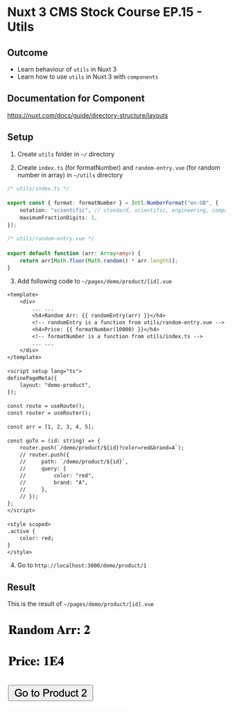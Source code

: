 # Nuxt 3 CMS Stock Course EP.15 - Utils

## Outcome

-   Learn behaviour of `utils` in Nuxt 3
-   Learn how to use `utils` in Nuxt 3 with `components`

## Documentation for Component

https://nuxt.com/docs/guide/directory-structure/layouts

## Setup

1. Create `utils` folder in `~/` directory

2. Create `index.ts` (for formatNumber) and `random-entry.vue` (for random number in array) in `~/utils` directory

```ts
/* utils/index.ts */

export const { format: formatNumber } = Intl.NumberFormat("en-GB", {
    notation: "scientific", // standard, scientific, engineering, compact. You can pick one of these
    maximumFractionDigits: 1,
});
```

```ts
/* utils/random-entry.vue */

export default function (arr: Array<any>) {
    return arr[Math.floor(Math.random() * arr.length)];
}
```

3. Add following code to `~/pages/demo/product/[id].vue`

```vue
<template>
    <div>
        ... ...
        <h4>Random Arr: {{ randomEntry(arr) }}</h4>
        <!-- randomEntry is a function from utils/random-entry.vue -->
        <h4>Price: {{ formatNumber(10000) }}</h4>
        <!-- formatNumber is a function from utils/index.ts -->
        ... ...
    </div>
</template>

<script setup lang="ts">
definePageMeta({
    layout: "demo-product",
});

const route = useRoute();
const router = useRouter();

const arr = [1, 2, 3, 4, 5];

const goTo = (id: string) => {
    router.push(`/demo/product/${id}?color=red&brand=A`);
    // router.push({
    //     path: `/demo/product/${id}`,
    //     query: {
    //         color: "red",
    //         brand: "A",
    //     },
    // });
};
</script>

<style scoped>
.active {
    color: red;
}
</style>
```

4. Go to `http://localhost:3000/demo/product/1`

## Result

This is the result of `~/pages/demo/product/[id].vue`

![Result](./images/ep15/result1.png)
